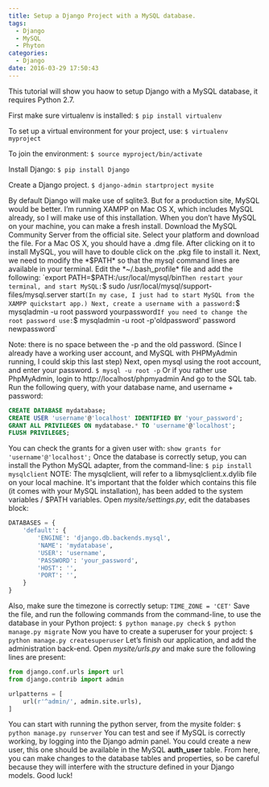 ```yaml
---
title: Setup a Django Project with a MySQL database.
tags:
  - Django
  - MySQL
  - Phyton
categories:
  - Django
date: 2016-03-29 17:50:43
---
```


This tutorial will show you haow to setup Django with a MySQL database, it requires Python 2.7. 

<!--more-->

First make sure virtualenv is installed: `$ pip install virtualenv` 

To set up a virtual environment for your project, use: `$ virtualenv myproject` 

To join the environment: `$ source myproject/bin/activate` 

Install Django: `$ pip install Django` 

Create a Django project. `$ django-admin startproject mysite` 

By default Django will make use of sqlite3. But for a production site, MySQL would be better. I’m running XAMPP on Mac OS X, which includes MySQL already, so I will make use of this installation. When you don’t have MySQL on your machine, you can make a fresh install. Download the MySQL Community Server from the official site. Select your platform and download the file. For a Mac OS X, you should have a .dmg file. After clicking on it to install MySQL, you will have to double click on the .pkg file to install it. Next, we need to modify the *$PATH* so that the mysql command lines are available in your terminal. Edit the *~/.bash_profile* file and add the following: `export PATH=$PATH:/usr/local/mysql/bin` Then restart your terminal, and start MySQL: `$ sudo /usr/local/mysql/support-files/mysql.server start` (In my case, I just had to start MySQL from the XAMPP quickstart app.) Next, create a username with a password: `$ mysqladmin -u root password yourpassword` If you need to change the root password use: `$ mysqladmin -u root -p'oldpassword' password newpassword` 

Note: there is no space between the -p and the old password. (Since I already have a working user account, and MySQL with PHPMyAdmin running, I could skip this last step) Next, open mysql using the root account, and enter your password. `$ mysql -u root -p` Or if you rather use PhpMyAdmin, login to http://localhost/phpmyadmin And go to the SQL tab. Run the following query, with your database name, and username + password:

``` SQL
CREATE DATABASE mydatabase;
CREATE USER 'username'@'localhost' IDENTIFIED BY 'your_password';
GRANT ALL PRIVILEGES ON mydatabase.* TO 'username'@'localhost';
FLUSH PRIVILEGES;
```

You can check the grants for a given user with: `show grants for 'username'@'localhost';` Once the database is correctly setup, you can install the Python MySQL adapter, from the command-line: `$ pip install mysqlclient` NOTE: The mysqlclient, will refer to a libmysqlclient.x.dylib file on your local machine. It's important that the folder which contains this file (it comes with your MySQL installation), has been added to the system variables / $PATH variables. Open *mysite/settings.py*, edit the databases block:

``` Python
DATABASES = {
    'default': {
        'ENGINE': 'django.db.backends.mysql',
        'NAME': 'mydatabase',
        'USER': 'username',
        'PASSWORD': 'your_password',
        'HOST': '',
        'PORT': '',
    }
}
```

Also, make sure the timezone is correctly setup: `TIME_ZONE = 'CET'` Save the file, and run the following commands from the command-line, to use the database in your Python project: `$ python manage.py check` `$ python manage.py migrate` Now you have to create a superuser for your project: `$ python manage.py createsuperuser` Let’s finish our application, and add the administration back-end. Open *mysite/urls.py* and make sure the following lines are present:


``` Python
from django.conf.urls import url
from django.contrib import admin

urlpatterns = [
    url(r'^admin/', admin.site.urls),
]
```

You can start with running the python server, from the mysite folder: `$ python manage.py runserver` You can test and see if MySQL is correctly working, by logging into the Django admin panel. You could create a new user, this one should be available in the MySQL **auth_user** table. From here, you can make changes to the database tables and properties, so be careful because they will interfere with the structure defined in your Django models. Good luck!